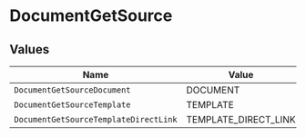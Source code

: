 # DocumentGetSource


## Values

| Name                                  | Value                                 |
| ------------------------------------- | ------------------------------------- |
| `DocumentGetSourceDocument`           | DOCUMENT                              |
| `DocumentGetSourceTemplate`           | TEMPLATE                              |
| `DocumentGetSourceTemplateDirectLink` | TEMPLATE_DIRECT_LINK                  |